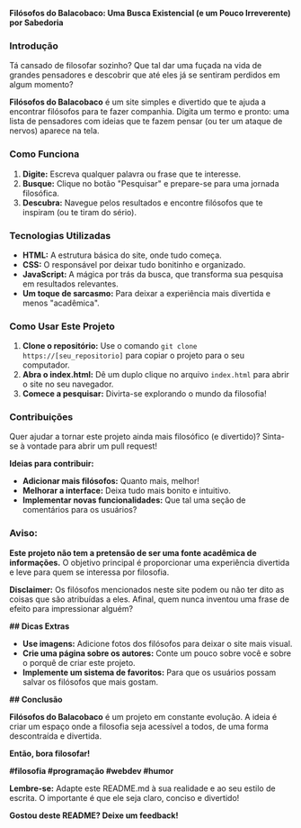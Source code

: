 **Filósofos do Balacobaco: Uma Busca Existencial (e um Pouco Irreverente) por Sabedoria**

### **Introdução**

Tá cansado de filosofar sozinho? Que tal dar uma fuçada na vida de grandes pensadores e descobrir que até eles já se sentiram perdidos em algum momento? 

**Filósofos do Balacobaco** é um site simples e divertido que te ajuda a encontrar filósofos para te fazer companhia. Digita um termo e pronto: uma lista de pensadores com ideias que te fazem pensar (ou ter um ataque de nervos) aparece na tela.

### **Como Funciona**

1. **Digite:** Escreva qualquer palavra ou frase que te interesse.
2. **Busque:** Clique no botão "Pesquisar" e prepare-se para uma jornada filosófica.
3. **Descubra:** Navegue pelos resultados e encontre filósofos que te inspiram (ou te tiram do sério).

### **Tecnologias Utilizadas**

* **HTML:** A estrutura básica do site, onde tudo começa.
* **CSS:** O responsável por deixar tudo bonitinho e organizado.
* **JavaScript:** A mágica por trás da busca, que transforma sua pesquisa em resultados relevantes.
* **Um toque de sarcasmo:** Para deixar a experiência mais divertida e menos "acadêmica".

### **Como Usar Este Projeto**

1. **Clone o repositório:** Use o comando `git clone https://[seu_repositorio]` para copiar o projeto para o seu computador.
2. **Abra o index.html:** Dê um duplo clique no arquivo `index.html` para abrir o site no seu navegador.
3. **Comece a pesquisar:** Divirta-se explorando o mundo da filosofia!

### **Contribuições**

Quer ajudar a tornar este projeto ainda mais filosófico (e divertido)? Sinta-se à vontade para abrir um pull request! 

**Ideias para contribuir:**

* **Adicionar mais filósofos:** Quanto mais, melhor!
* **Melhorar a interface:** Deixa tudo mais bonito e intuitivo.
* **Implementar novas funcionalidades:** Que tal uma seção de comentários para os usuários?

### **Aviso:**

**Este projeto não tem a pretensão de ser uma fonte acadêmica de informações.** O objetivo principal é proporcionar uma experiência divertida e leve para quem se interessa por filosofia. 

**Disclaimer:** Os filósofos mencionados neste site podem ou não ter dito as coisas que são atribuídas a eles. Afinal, quem nunca inventou uma frase de efeito para impressionar alguém? 

**## Dicas Extras**

* **Use imagens:** Adicione fotos dos filósofos para deixar o site mais visual.
* **Crie uma página sobre os autores:** Conte um pouco sobre você e sobre o porquê de criar este projeto.
* **Implemente um sistema de favoritos:** Para que os usuários possam salvar os filósofos que mais gostam.

**## Conclusão**

**Filósofos do Balacobaco** é um projeto em constante evolução. A ideia é criar um espaço onde a filosofia seja acessível a todos, de uma forma descontraída e divertida. 

**Então, bora filosofar!** 

**#filosofia #programação #webdev #humor**

**Lembre-se:** Adapte este README.md à sua realidade e ao seu estilo de escrita. O importante é que ele seja claro, conciso e divertido! 

**Gostou deste README? Deixe um feedback!** 
